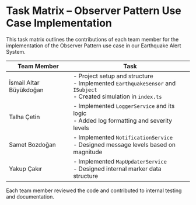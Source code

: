 # Task Matrix – Observer Pattern Use Case Implementation

This task matrix outlines the contributions of each team member for the implementation of the Observer Pattern use case in our Earthquake Alert System.

| Team Member           | Task                                                                 |
|-----------------------|----------------------------------------------------------------------|
| İsmail Altar Büyükdoğan | - Project setup and structure<br>- Implemented `EarthquakeSensor` and `ISubject`<br>- Created simulation in `index.ts` |
| Talha Çetin           | - Implemented `LoggerService` and its logic<br>- Added log formatting and severity levels |
| Samet Bozdoğan        | - Implemented `NotificationService`<br>- Designed message levels based on magnitude |
| Yakup Çakır           | - Implemented `MapUpdaterService`<br>- Designed internal marker data structure |

Each team member reviewed the code and contributed to internal testing and documentation.
